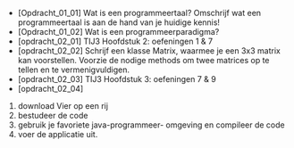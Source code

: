 - [Opdracht_01_01] Wat is een programmeertaal? 
Omschrijf wat een programmeertaal is aan de hand 
van je huidige kennis! 
- [Opdracht_01_02] Wat is een programmeerparadigma?
- [opdracht_02_01] TIJ3 Hoofdstuk 2: 
oefeningen 1 & 7  
- [opdracht_02_02] Schrijf een klasse Matrix, 
waarmee je een 3x3 matrix kan voorstellen. 
Voorzie de nodige methods om twee matrices 
op te tellen en te vermenigvuldigen. 
- [opdracht_02_03] TIJ3 Hoofdstuk 3: 
oefeningen 7 & 9
- [opdracht_02_04]  
1. download Vier op een rij 
2. bestudeer de code 
3. gebruik je favoriete java-programmeer-
omgeving en compileer de code 
4. voer de applicatie uit.